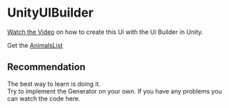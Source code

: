 # UnityUIBuilder

[Watch the Video](https://youtu.be/kbOBajLEMR0) on how to create this Ui with the Ui Builder in Unity.

Get the [AnimalsList](https://gist.github.com/atduskgreg/3cf8ef48cb0d29cf151bedad81553a54)

## Recommendation
The best way to learn is doing it. <br />
Try to implement the Generator on your own. If you have any problems you can watch the code here. 
